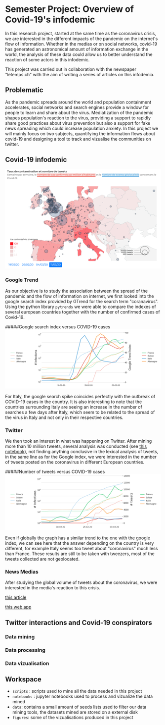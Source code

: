 # Semester Project: Overview of Covid-19's infodemic 

In this research project, started at the same time as the coronavirus crisis, we are interested in the different impacts of the pandemic on the internet's flow of information. Whether in the medias or on social networks, covid-19 has generated an astronomical amount of information exchange in the world, the analysis of these data could allow us to better understand the reaction of some actors in this infodemic.

This project was carried out in collaboration with the newspaper "letemps.ch" with the aim of writing a series of articles on this infodemia.

## Problematic
As the pandemic spreads around the world and population containment accelerates, social networks and search engines provide a window for people to learn and share about the virus. Mediatization of the pandemic shapes population's reaction to the virus, providing a support to rapidly share good practices about virus prevention but also a support for fake news spreading which could increase population anxiety. In this project we will mainly focus on two subjects, quantifying the information flows about covid-19 and designing a tool to track and vizualise the communities on twitter.


## Covid-19 infodemic
![Map](figures/europeTweetsVsCorona.png)

### Google Trend
As our objective is to study the association between the spread of the pandemic and the flow of information on internet, we first looked into the google search index provided by GTrend for the search term "coranavirus". Using the python library `pytrends` we were able to compare the indexes of several european countries together with the number of confirmed cases of Covid-19. 

#####Google search index versus COVID-19 cases
![GTrend vs Covid](figures/covidVsGtrend.png)

For Italy, the google search spike coincides perfectly with the outbreak of COVID-19 cases in the country. It is also interesting to note that the countries surrounding Italy are seeing an increase in the number of searches a few days after Italy, which seem to be related to the spread of the virus in Italy and not only in their respective countries.

### Twitter
We then took an interest in what was happening on Twitter. After mining more than 10 million tweets, several analysis was conducted (see [this notebook](notebooks/COVID.ipynb)), not finding anything conclusive in the lexical analysis of tweets, in the same line as for the Google index, we were interested in the number of tweets posted on the coronavirus in different European countries. 

#####Number of tweets versus COVID-19 cases
![Tweets vs Covid](figures/covidVsTweets.png)

Even if globally the graph has a similar trend to the one with the google index, we can see here that the answer depending on the country is very different, for example Italy seems too tweet about "coronavirus" much less than France. These results are still to be taken with tweezers, most of the tweets collected are not geolocated.  

### News Medias
After studying the global volume of tweets about the coronavirus, we were interested in the media's reaction to this crisis.

[this article](https://labs.letemps.ch/interactive/2020/covid-trends/)

[this web app](https://com-480-data-visualization.github.io/com-480-project-coronateam/)


## Twitter interactions and Covid-19 conspirators

### Data mining

### Data processing

### Data vizualisation 

## Workspace 
- `scripts` : scripts used to mine all the data needed in this project 
- `notebooks` : jupyter notebooks used to process and vizualize the data mined
- `data`: contains a small amount of seeds lists used to filter our data mining tools, the datasets mined are stored on a external disk
- `figures`: some of the vizualisations produced in this project